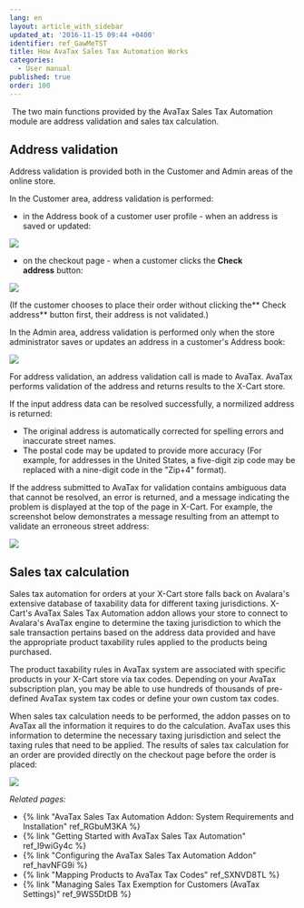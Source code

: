 ```yaml
---
lang: en
layout: article_with_sidebar
updated_at: '2016-11-15 09:44 +0400'
identifier: ref_GawMeTST
title: How AvaTax Sales Tax Automation Works
categories:
  - User manual
published: true
order: 100
---
```



 The two main functions provided by the AvaTax Sales Tax Automation module are address validation and sales tax calculation.

## Address validation

Address validation is provided both in the Customer and Admin areas of the online store. 

In the Customer area, address validation is performed:

*   in the Address book of a customer user profile - when an address is saved or updated:

![]({{site.baseurl}}/attachments/8749288/8717984.png)

*   on the checkout page - when a customer clicks the **Check address** button:

![]({{site.baseurl}}/attachments/8749288/8717983.png)

(If the customer chooses to place their order without clicking the** Check address** button first, their address is not validated.)

In the Admin area, address validation is performed only when the store administrator saves or updates an address in a customer's Address book:

![]({{site.baseurl}}/attachments/8749288/8717987.png)

For address validation, an address validation call is made to AvaTax. AvaTax performs validation of the address and returns results to the X-Cart store.

If the input address data can be resolved successfully, a normilized address is returned:

*   The original address is automatically corrected for spelling errors and inaccurate street names.
*   The postal code may be updated to provide more accuracy (For example, for addresses in the United States, a five-digit zip code may be replaced with a nine-digit code in the "Zip+4" format). 

If the address submitted to AvaTax for validation contains ambiguous data that cannot be resolved, an error is returned, and a message indicating the problem is displayed at the top of the page in X-Cart. For example, the screenshot below demonstrates a message resulting from an attempt to validate an erroneous street address:

![]({{site.baseurl}}/attachments/8749288/8717556.png)

## Sales tax calculation

Sales tax automation for orders at your X-Cart store falls back on Avalara's extensive database of taxability data for different taxing jurisdictions. X-Cart's AvaTax Sales Tax Automation addon allows your store to connect to Avalara's AvaTax engine to determine the taxing jurisdiction to which the sale transaction pertains based on the address data provided and have the appropriate product taxability rules applied to the products being purchased. 

The product taxability rules in AvaTax system are associated with specific products in your X-Cart store via tax codes. Depending on your AvaTax subscription plan, you may be able to use hundreds of thousands of pre-defined AvaTax system tax codes or define your own custom tax codes. 

When sales tax calculation needs to be performed, the addon passes on to AvaTax all the information it requires to do the calculation. AvaTax uses this information to determine the necessary taxing jurisdiction and select the taxing rules that need to be applied. The results of sales tax calculation for an order are provided directly on the checkout page before the order is placed:

![]({{site.baseurl}}/attachments/8749288/8717988.png)

_Related pages:_

*   {% link "AvaTax Sales Tax Automation Addon: System Requirements and Installation" ref_RGbuM3KA %}
*   {% link "Getting Started with AvaTax Sales Tax Automation" ref_I9wiGy4c %}
*   {% link "Configuring the AvaTax Sales Tax Automation Addon" ref_havNFG9i %}
*   {% link "Mapping Products to AvaTax Tax Codes" ref_SXNVD8TL %}
*   {% link "Managing Sales Tax Exemption for Customers (AvaTax Settings)" ref_9WS5DtDB %}
